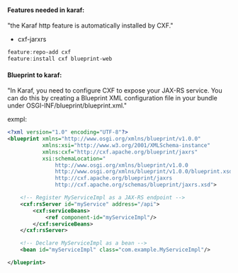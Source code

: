 #### Features needed in karaf:
"the Karaf http feature is automatically installed by CXF."
- cxf-jarxrs

```powershell
feature:repo-add cxf
feature:install cxf blueprint-web
```


#### Blueprint to karaf:

"In Karaf, you need to configure CXF to expose your JAX-RS service. You can do this by creating a Blueprint XML configuration file in your bundle under OSGI-INF/blueprint/blueprint.xml."

exmpl:
```xml
<?xml version="1.0" encoding="UTF-8"?>
<blueprint xmlns="http://www.osgi.org/xmlns/blueprint/v1.0.0"
           xmlns:xsi="http://www.w3.org/2001/XMLSchema-instance"
           xmlns:cxf="http://cxf.apache.org/blueprint/jaxrs"
           xsi:schemaLocation="
               http://www.osgi.org/xmlns/blueprint/v1.0.0 
               http://www.osgi.org/xmlns/blueprint/v1.0.0/blueprint.xsd
               http://cxf.apache.org/blueprint/jaxrs 
               http://cxf.apache.org/schemas/blueprint/jaxrs.xsd">

    <!-- Register MyServiceImpl as a JAX-RS endpoint -->
    <cxf:rsServer id="myService" address="/api">
        <cxf:serviceBeans>
            <ref component-id="myServiceImpl"/>
        </cxf:serviceBeans>
    </cxf:rsServer>

    <!-- Declare MyServiceImpl as a bean -->
    <bean id="myServiceImpl" class="com.example.MyServiceImpl"/>

</blueprint>
```